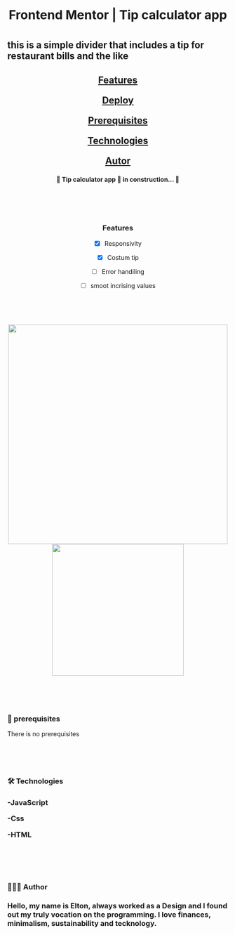 <h1 align="center"> Frontend Mentor | Tip calculator app<h1>

<h2 aligh="center">this is a simple divider that includes a tip for restaurant bills and the like<h2>

  

<span align="center">

<a  href="#features">Features</a>

<a  href="#deploy">Deploy</a>

<a  href="#prerequisites">Prerequisites</a>

<a  href="#technologies">Technologies</a>

<a  href="#author">Autor</a>

</span>

  

<h4 id='status'  align="center">

🚧 Tip calculator app 🚀 in construction... 🚧


</h4>

<br>
<br>
<br>

<div align="center">
<h3 id='features'>Features</h3>

- [x] Responsivity

- [x] Costum tip

- [ ] Error handiling

- [ ] smoot incrising values
</div>


<br><br><br>



<div id="deploy"  align="center">

  <div align="center">
  <img width="500" src='https://user-images.githubusercontent.com/79487393/132255533-8e93f27b-03da-4c1c-a811-124090d441f1.png' />
  </div>
  
  <div align="center">
  <img width="300" src='https://user-images.githubusercontent.com/79487393/132255985-b745036d-0550-4fc2-a402-e38568e8fe92.png'/>
  </div>


<br><br><br>

</div>

<h3 id="prerequisites" > 🎲 prerequisites </h3>

There is no prerequisites

  <br><br><br>

<h3 id="technologies">🛠 Technologies<h3>

-JavaScript

-Css

-HTML

  <br><br><br>
<h3 id="author">👨🏻‍💻 Author<h3>
<p>Hello, my name is Elton, always worked as a Design and I found out my truly vocation on the programming. I love finances, minimalism, sustainability and tecknology.</p>
